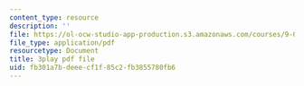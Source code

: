 ```yaml
---
content_type: resource
description: ''
file: https://ol-ocw-studio-app-production.s3.amazonaws.com/courses/9-00sc-introduction-to-psychology-fall-2011/fb301a7bdeeecf1f85c2fb3855780fb6_MYMYXhR2Ppw.pdf
file_type: application/pdf
resourcetype: Document
title: 3play pdf file
uid: fb301a7b-deee-cf1f-85c2-fb3855780fb6
---
```

